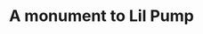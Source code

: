 ---
pid: llg109
title: A monument to Lil Pump
location_transcription: In front of the kimmel center
coordinates: "[-75.16495672846, 39.946629934395]"
zipcode: '19118'
gen_neighborhood: Northwest Philadelphia
neighborhood: Chestnut Hill
outside_phl: 
age: '17'
age_range: 13-19
instagram: 
image_file_name: llg_109.jpg
proposal_transcription: A statue of Lil Pump, arguably the most influential rapper
  in the country, and who happens to have grown up in Philadelphia. He went to Harvard
  but dropped out to move back to Philadelphia and have a career in music. lil Pump
  is one of the many reasons that Philadelphia is so culturally rich.
topic: Person,Music,Pop Culture
topic_summary: 0, 0, 0, 0
type: Sculpture Statue
keywords_other: Lil Pump, rapper, rap, philly born, born and raised, harvard alum
credit: "#thatsmrchadtoyou"
image_labels: 
twitter: 
facebook: 
permalink: "/monuments/llg109/"
layout: item-page
---
